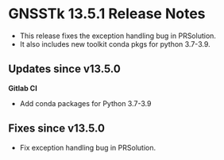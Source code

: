 GNSSTk 13.5.1 Release Notes
========================

 * This release fixes the exception handling bug in PRSolution.
 * It also includes new toolkit conda pkgs for python 3.7-3.9.
  
Updates since v13.5.0
---------------------

**Gitlab CI**
  * Add conda packages for Python 3.7-3.9

Fixes since v13.5.0
--------------------
  * Fix exception handling bug in PRSolution.